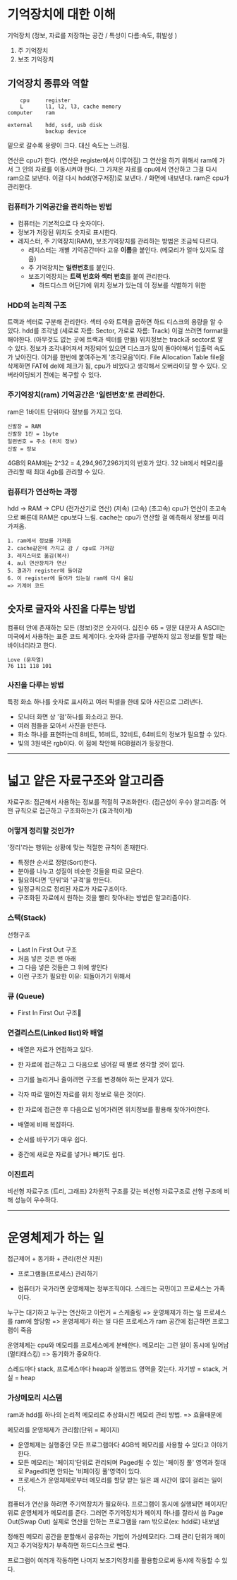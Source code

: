 # 기억장치에 대한 이해

기억장치 (정보, 자료를 저장하는 공간 / 특성이 다름:속도, 휘발성 )
1. 주 기억장치
2. 보조 기억장치

## 기억장치 종류와 역할

```
	cpu		register
	L		l1, l2, l3, cache memory
computer	ram

external	hdd, ssd, usb disk
			backup device
```

밑으로 갈수록 용량이 크다. 대신 속도는 느려짐.

연산은 cpu가 한다. (연산은 register에서 이루어짐)
그 연산을 하기 위해서 ram에 가서 그 안의 자료를 이동시켜야 한다.
그 가져온 자료를 cpu에서 연산하고 그걸 다시 ram으로 보낸다.
이걸 다시 hdd(영구저장)로 보낸다. / 화면에 내보낸다.
ram은 cpu가 관리한다.


### 컴퓨터가 기억공간을 관리하는 방법
- 컴퓨터는 기본적으로 다 숫자이다.
- 정보가 저장된 위치도 숫자로 표시한다.
- 레지스터, 주 기억장치(RAM), 보조기억장치를 관리하는 방법은 조금씩 다르다.
	- 레지스터는 개별 기억공간마다 고유 **이름**을 붙인다. (메모리가 얼마 있지도 않음)
	- 주 기억장치는 **일련번호**를 붙인다.
	- 보조기억장치는 **트랙 번호와 섹터 번호**를 붙여 관리한다. 
		- 하드디스크 어딘가에 위치 정보가 있는데 이 정보를 식별하기 위한  

### HDD의 논리적 구조
트랙과 섹터로 구분해 관리한다. 섹터 수와 트랙을 곱하면 하드 디스크의 용량을 알 수 있다.
hdd를 조각냄 (세로로 자름: Sector, 가로로 자름: Track)
이걸 쓰려면 format을 해야한다. (아무것도 없는 곳에 트랙과 섹터를 만듦)
위치정보는 track과 sector로 알 수 있다.
정보가 조각내어져서 저장되어 있으면 디스크가 많이 돌아야해서 입출력 속도가 낮아진다.
이거를 한번에 붙여주는게 '조각모음'이다.
File Allocation Table
file을 삭제하면 FAT에 del에 체크가 됨, cpu가 비었다고 생각해서 오버라이딩 할 수 있다.
오버라이딩되기 전에는 복구할 수 있다.


### 주기억장치(ram) 기억공간은 '일련번호'로 관리한다.
ram은 1바이트 단위마다 정보를 가지고 있다.
```
신발장 = RAM
신발장 1칸 = 1byte
일련번호 = 주소 (위치 정보)
신발 = 정보
```  
4GB의 RAM에는 2^32 = 4,294,967,296가지의 번호가 있다.
32 bit에서 메모리를 관리할 때 최대 4gb를 관리할 수 있다.

### 컴퓨터가 연산하는 과정
hdd -> RAM -> CPU (전가산기로 연산)
(저속)	(고속)	(초고속)
cpu가 연산이 초고속으로 빠른데 RAM은 cpu보다 느림.
cache는 cpu가 연산할 걸 예측해서 정보를 미리 가져옴.
```
1. ram에서 정보를 가져옴
2. cache같은데 가지고 감 / cpu로 가져감
3. 레지스터로 옮김(복사)
4. aul 연산장치가 연산
5. 결과가 register에 들어감
6. 이 register에 들어가 있는걸 ram에 다시 옮김
=> 기계어 코드
```



## 숫자로 글자와 사진을 다루는 방법

컴퓨터 안에 존재하는 모든 (정보)것은 숫자이다.
십진수 65 = 영문 대문자 A
ASCII는 미국에서 사용하는 표준 코드 체계이다.
숫자와 글자를 구별하지 않고 정보를 말할 때는 바이너리라고 한다.

```
Love (문자열)
76 111 118 101
```

### 사진을 다루는 방법
특정 화소 하나를 숫자로 표시하고 여러 픽셀을 한데 모아 사진으로 그려낸다.
- 모니터 화면 상 '점'하나를 화소라고 한다.
- 여러 점들을 모아서 사진을 만든다.
- 화소 하나를 표현하는데 8비트, 16비트, 32비트, 64비트의 정보가 필요할 수 있다.
- 빛의 3원색은 rgb이다. 이 점에 착안해 RGB컬러가 등장한다.





----------

# 넓고 얕은 자료구조와 알고리즘

자료구조: 접근해서 사용하는 정보를 적절히 구조화한다. (접근성이 우수)
알고리즘: 어떤 규칙으로 접근하고 구조화하는가 (효과적이게)

### 어떻게 정리할 것인가?
'정리'라는 행위는 상황에 맞는 적절한 규칙이 존재한다.
- 특정한 순서로 정렬(Sort)한다.
- 분야를 나누고 성질이 비슷한 것들을 따로 모은다.
- 필요하다면 '단위'와 '규격'을 만든다.
- 일정규칙으로 정리된 자료가 자료구조이다. 
- 구조화된 자료에서 원하는 것을 빨리 찾아내는 방법은 알고리즘이다.

### 스택(Stack)
선형구조
- Last In First Out 구조
- 처음 넣은 것은 맨 아래
- 그 다음 넣은 것들은 그 위에 쌓인다
- 이런 구조가 필요한 이유: 되돌아가기 위해서

### 큐 (Queue)
- First In First Out 구조

### 연결리스트(Linked list)와 배열

- 배열은 자료가 연접하고 있다.
- 한 자료에 접근하고 그 다음으로 넘어갈 때 별로 생각할 것이 없다.
- 크기를 늘리거나 줄이려면 구조를 변경해야 하는 문제가 있다.

- 각자 따로 떨어진 자료를 위치 정보로 묶은 것이다.
- 한 자료에 접근한 후 다음으로 넘어가려면 위치정보를 활용해 찾아가야한다.
- 배열에 비해 복잡하다.
- 순서를 바꾸기가 매우 쉽다.
- 중간에 새로운 자료를 넣거나 빼기도 쉽다.

### 이진트리

비선형 자료구조 (트리, 그래프)
2차원적 구조를 갖는 비선형 자료구조로 선형 구조에 비해 성능이 우수하다.


------------------------------


# 운영체제가 하는 일

접근제어 + 동기화 + 관리(전산 지원)
- 프로그램들(프로세스) 관리하기

- 컴퓨터가 국가라면 운영체제는 정부조직이다. 스레드는 국민이고 프로세스는 가족이다.


누구는 대기하고 누구는 연산하고 이런거 = 스케줄링 => 운영체제가 하는 일
프로세스를 ram에 할당함 => 운영체제가 하는 일
다른 프로세스가 ram 공간에 접근하면 프로그램이 죽음

운영체제는 cpu와 메모리를 프로세스에게 분배한다.
메모리는 그런 일이 동시에 일어남(멀티태스킹) => 동기화가 중요하다.



스레드마다 stack, 프로세스마다 heap과 실행코드 영역을 갖는다.
자기방 = stack, 거실 = heap

### 가상메모리 시스템
ram과 hdd를 하나의 논리적 메모리로 추상화시킨 메모리 관리 방법.
=> 효율때문에

메모리를 운영체제가 관리함(단위 = 페이지)
- 운영체제는 실행중인 모든 프로그램마다 4GB씩 메모리를 사용할 수 있다고 이야기한다.
- 모든 메모리는 '페이지'단위로 관리되며 Paged될 수 있는 '페이징 풀' 영역과 절대로 Paged되면 안되는 '비페이징 풀'영역이 있다.
- 프로세스가 운영체제로부터 메모리를 할당 받는 일은 꽤 시간이 많이 걸리는 일이다.


컴퓨터가 연산을 하려면 주기억장치가 필요하다.
프로그램이 동시에 실행되면 페이지단위로 운영체제가 메모리를 준다.
그러면 주기억장치가 페이지 하나를 잘라서 씀
 Page Out(Swap Out) 실제로 연산을 안하는 프로그램을 ram 밖으로(ex: hdd로) 내보냄
 
 정해진 메모리 공간을 분할해서 공유하는 기법이 가상메모리다.
 그때 관리 단위가 페이지고 주기억장치가 부족하면 하드디스크로 뺀다.
 
 프로그램이 여러개 작동하면 나머지 보조기억장치를 활용함으로써 동시에 작동할 수 있다.
